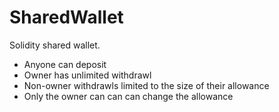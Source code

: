 # SharedWallet
Solidity shared wallet.

- Anyone can deposit
- Owner has unlimited withdrawl
- Non-owner withdrawls limited to the size of their allowance
- Only the owner can can can change the allowance
